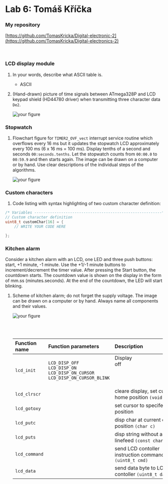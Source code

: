 # Lab 6: Tomáš Kříčka

### My repository
[https://github.com/TomasKricka/Digital-electronic-2](https://github.com/TomasKricka/Digital-electronics-2)

<br>

### LCD display module

1. In your words, describe what ASCII table is.
   * ASCII

2. (Hand-drawn) picture of time signals between ATmega328P and LCD keypad shield (HD44780 driver) when transmitting three character data `De2`.

   ![your figure]()


### Stopwatch

1. Flowchart figure for `TIMER2_OVF_vect` interrupt service routine which overflows every 16&nbsp;ms but it updates the stopwatch LCD approximately every 100&nbsp;ms (6 x 16&nbsp;ms = 100&nbsp;ms). Display tenths of a second and seconds `00:seconds.tenths`. Let the stopwatch counts from `00:00.0` to `00:59.9` and then starts again. The image can be drawn on a computer or by hand. Use clear descriptions of the individual steps of the algorithms.

   ![your figure]()


### Custom characters

1. Code listing with syntax highlighting of two custom character definition:

```c
/* Variables ---------------------------------------------------------*/
// Custom character definition
uint8_t customChar[16] = {
    // WRITE YOUR CODE HERE

};
```


### Kitchen alarm

Consider a kitchen alarm with an LCD, one LED and three push buttons: start, +1 minute, -1 minute. Use the +1/-1 minute buttons to increment/decrement the timer value. After pressing the Start button, the countdown starts. The countdown value is shown on the display in the form of mm.ss (minutes.seconds). At the end of the countdown, the LED will start blinking.

1. Scheme of kitchen alarm; do not forget the supply voltage. The image can be drawn on a computer or by hand. Always name all components and their values.

   ![your figure]()


   <br>
   <br>

      | **Function name** | **Function parameters** | **Description** | **Example** |
   | :-- | :-- | :-- | :-- |
   | `lcd_init` | `LCD_DISP_OFF`<br>`LCD_DISP_ON`<br>`LCD_DISP_ON_CURSOR`<br>`LCD_DISP_ON_CURSOR_BLINK` | Display off&nbsp;&nbsp;&nbsp;&nbsp;&nbsp;&nbsp;&nbsp;&nbsp;&nbsp;&nbsp;&nbsp;&nbsp;&nbsp;&nbsp;&nbsp;&nbsp;&nbsp;&nbsp;&nbsp;&nbsp;&nbsp;&nbsp;&nbsp;&nbsp;&nbsp;&nbsp;&nbsp;&nbsp;&nbsp;&nbsp;&nbsp;&nbsp;&nbsp;&nbsp;&nbsp;&nbsp;&nbsp;&nbsp;&nbsp;&nbsp;&nbsp;&nbsp;&nbsp;&nbsp;&nbsp;<br>&nbsp;<br>&nbsp;<br>&nbsp; | `lcd_init(LCD_DISP_OFF);`<br>&nbsp;<br>&nbsp;<br>&nbsp; |
   | `lcd_clrscr` | | cleare display, set cursor to home position `(void)`| `lcd_clrscr();` |
   | `lcd_gotoxy` | | set cursor to specifed position | `lcd_gotoxy(uint8_t x, uint8_t y)`  |
   | `lcd_putc` | | disp char at current cursor position `(char c)` | `void lcd_putc(char c	)` |
   | `lcd_puts` | | disp string without auto linefeed `(const char *s)` | `lcd_puts(const char *s)` |
   | `lcd_command` | | send LCD contoller instruction command `(uint8_t cmd)` | `lcd_command(uint8_t cmd)` |
   | `lcd_data` | | send data byte to LCD contoller `(uint8_t data)` | `lcd_data(uint8_t data)`|
